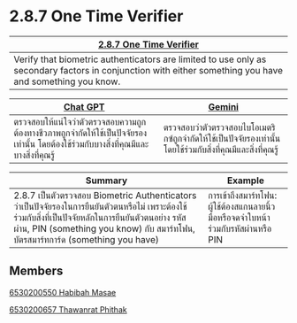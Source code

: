 # 2.8.7 One Time Verifier

| [2.8.7 One Time Verifier](https://owasp.org/www-project-application-security-verification-standard/https://owasp.org/www-project-application-security-verification-standard/https://owasp.org/www-project-application-security-verification-standard/) |
| ----------- |
| Verify that biometric authenticators are limited to use only as secondary factors in conjunction with either something you have and something you know.      | 

|   [Chat GPT](https://chatgpt.com) | [Gemini](https://gemini.google.com/app?hl=th) |
| -------- | ------- |
|ตรวจสอบให้แน่ใจว่าตัวตรวจสอบความถูกต้องทางชีวภาพถูกจำกัดให้ใช้เป็นปัจจัยรองเท่านั้น โดยต้องใช้ร่วมกับบางสิ่งที่คุณมีและบางสิ่งที่คุณรู้| ตรวจสอบว่าตัวตรวจสอบไบโอเมตริกซ์ถูกจำกัดให้ใช้เป็นปัจจัยรองเท่านั้น โดยใช้ร่วมกับสิ่งที่คุณมีและสิ่งที่คุณรู้    |

| Summary    | Example |
| -------- | ------- |
| 2.8.7 เป็นตัวตรวจสอบ Biometric Authenticators ว่าเป็นปัจจัยรองในการยืนยันตัวตนหรือไม่ เพราะต้องใช้ร่วมกับสิ่งที่เป็นปัจจัยหลักในการยืนยันตัวตนอย่าง รหัสผ่าน, PIN (something you know) กับ สมาร์ทโฟน, บัตรสมาร์ทการ์ด (something you have) | การเข้าถึงสมาร์ทโฟน: ผู้ใช้ต้องสแกนลายนิ้วมือหรือจดจำใบหน้า ร่วมกับรหัสผ่านหรือ PIN    |

## Members
[6530200550 Habibah Masae](chocokorn.github.io/security-requirement)

[6530200657 Thawanrat Phithak](https://tongyeh.github.io/security-requirement)

